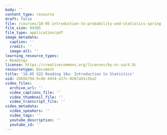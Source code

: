 ```yaml
---
body: ''
content_type: resource
draft: false
file: /courses/18-05-introduction-to-probability-and-statistics-spring-2022/mit18_05_s22_class10-prep-a.pdf
file_size: 94105
file_type: application/pdf
image_metadata:
  caption: ''
  credit: ''
  image-alt: ''
learning_resource_types:
- Readings
license: https://creativecommons.org/licenses/by-nc-sa/4.0/
resourcetype: Document
title: '18.05 S22 Reading 10a: Introduction to Statistics'
uid: 2bb5b794-5cd6-4434-a17c-0267a91c5ba2
video_files:
  archive_url: ''
  video_captions_file: ''
  video_thumbnail_file: ''
  video_transcript_file: ''
video_metadata:
  video_speakers: ''
  video_tags: ''
  youtube_description: ''
  youtube_id: ''
---
```

